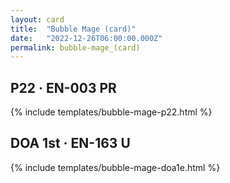 ```yaml
---
layout: card
title:  "Bubble Mage (card)"
date:   "2022-12-26T06:00:00.000Z"
permalink: bubble-mage_(card)
---
```


## P22 &middot; EN-003 PR

{% include templates/bubble-mage-p22.html %}


## DOA 1st &middot; EN-163 U

{% include templates/bubble-mage-doa1e.html %}
